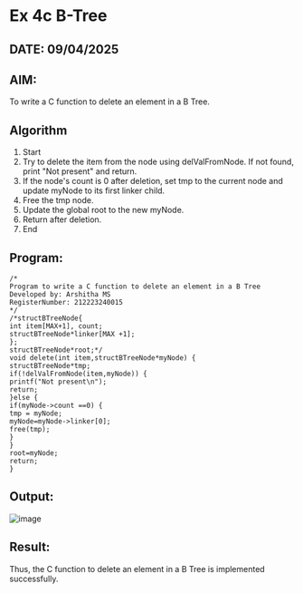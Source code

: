 # Ex 4c B-Tree
## DATE: 09/04/2025
## AIM:
To write a C function to delete an element in a B Tree.
## Algorithm
1. Start
2. Try to delete the item from the node using delValFromNode. If not found, print "Not
present" and return.
3. If the node's count is 0 after deletion, set tmp to the current node and update myNode to its
first linker child.
4. Free the tmp node.
5. Update the global root to the new myNode.
6. Return after deletion.
7. End

## Program:
```
/*
Program to write a C function to delete an element in a B Tree
Developed by: Arshitha MS
RegisterNumber: 212223240015 
*/
/*structBTreeNode{
int item[MAX+1], count;
structBTreeNode*linker[MAX +1];
};
structBTreeNode*root;*/
void delete(int item,structBTreeNode*myNode) {
structBTreeNode*tmp;
if(!delValFromNode(item,myNode)) {
printf("Not present\n");
return;
}else {
if(myNode->count ==0) {
tmp = myNode;
myNode=myNode->linker[0];
free(tmp);
}
}
root=myNode;
return;
}
```

## Output:
![image](https://github.com/user-attachments/assets/826bcf21-2b62-4bb4-9119-81dc6b9d8a14)



## Result:
Thus, the C function to delete an element in a B Tree is implemented successfully.
